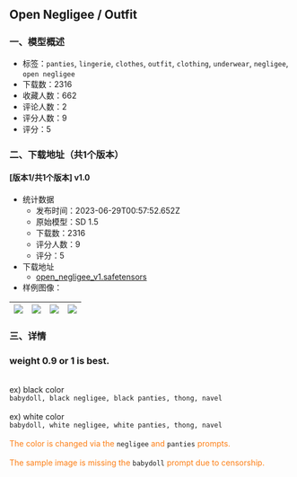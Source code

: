 ## Open Negligee / Outfit
### 一、模型概述

- 标签：`panties`, `lingerie`, `clothes`, `outfit`, `clothing`, `underwear`, `negligee`, `open negligee`
- 下载数：2316
- 收藏人数：662
- 评论人数：2
- 评分人数：9
- 评分：5

### 二、下载地址（共1个版本）

#### [版本1/共1个版本] v1.0

- 统计数据
  - 发布时间：2023-06-29T00:57:52.652Z
  - 原始模型：SD 1.5
  - 下载数：2316
  - 评分人数：9
  - 评分：5
- 下载地址
  - [open_negligee_v1.safetensors](https://civitai.com/api/download/models/106249)
- 样例图像：

| <img src="https://image.civitai.com/xG1nkqKTMzGDvpLrqFT7WA/2527fd2b-5e68-431f-8962-4979e8d0d411/width=450/1328312.jpeg" /> | <img src="https://image.civitai.com/xG1nkqKTMzGDvpLrqFT7WA/9467c92b-cfcb-4fbf-aadf-61f96d489b68/width=450/1328310.jpeg" /> | <img src="https://image.civitai.com/xG1nkqKTMzGDvpLrqFT7WA/5ea77ce3-6a45-45dd-a43e-f991baa86da3/width=450/1328315.jpeg" /> | <img src="https://image.civitai.com/xG1nkqKTMzGDvpLrqFT7WA/1d3baa0e-f113-40a8-880a-7ba5909a147e/width=450/1328306.jpeg" /> |
| ---- | ---- | ---- | ---- |


### 三、详情
<h3 id="heading-129">weight 0.9 or 1 is best.</h3><p><br />ex) black color<br /><code>babydoll, black negligee, black panties, thong, navel</code><br /><br />ex) white color<br /><code>babydoll, white negligee, white panties, thong, navel</code><br /><br /><span style="color:#fd7e14">The color is changed via the </span><code>negligee</code><span style="color:#fd7e14"> and </span><code>panties</code><span style="color:#fd7e14"> prompts.</span><br /><br /><span style="color:#fd7e14">The sample image is missing the </span><code>babydoll</code><span style="color:#fd7e14"> prompt due to censorship.</span></p>